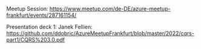 Meetup Session: https://www.meetup.com/de-DE/azure-meetup-frankfurt/events/287161154/

Presentation deck 1: Janek Fellien: https://github.com/ddobric/AzureMeetupFrankfurt/blob/master/2022/cqrs-part1/CQRS%203.0.pdf
